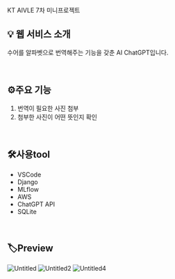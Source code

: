 KT AIVLE 7차 미니프로젝트

## 💡 웹 서비스 소개
수어를 알파벳으로 번역해주는 기능을 갖춘 AI ChatGPT입니다. 

<br>

## ⚙주요 기능
1. 번역이 필요한 사진 첨부
2. 첨부한 사진이 어떤 뜻인지 확인
<br>
   
## 🛠️사용tool
- VSCode
- Django
- MLflow
- AWS
- ChatGPT API
- SQLite

  
<br>

## 🏷Preview
![Untitled](https://github.com/oaho/SignlanguagetoChatgpt/assets/112054732/daa2110b-4900-48ce-9467-40a7c0e58bb6)
![Untitled2](https://github.com/oaho/SignlanguagetoChatgpt/assets/112054732/69c21b35-a1dc-4146-bad0-47395e3817a2)
![Untitled4](https://github.com/oaho/SignlanguagetoChatgpt/assets/112054732/c76a14f3-6d86-430e-97ad-3bef85879743)


